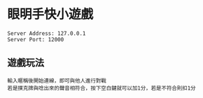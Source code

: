 # 眼明手快小遊戲

    Server Address: 127.0.0.1
    Server Port: 12000

## 遊戲玩法

    輸入暱稱後開始連線，即可與他人進行對戰
    若是撲克牌與唸出來的聲音相符合，按下空白鍵就可以加1分，若是不符合則扣1分

